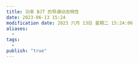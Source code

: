 ```yaml
---
title: 功率 BJT 的导通动态特性
date: 2023-06-13 15:24
modification date: 2023 六月 13日 星期二 15:24:06
aliases:
  - 
tags:
  - 
publish: "true"
---
```



